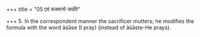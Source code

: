 +++
title = "05 एवं यजमानो जपति"

+++
5. In the correspondent manner the sacrificer mutters; he modifies the formula with the word āśāse (I pray) (instead of āśāste-He prays).
